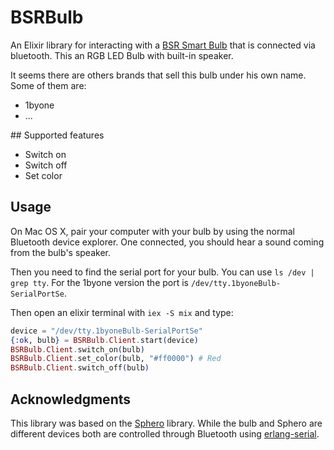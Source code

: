 # BSRBulb

An Elixir library for interacting with a [BSR Smart Bulb](https://www.youtube.com/watch?v=bFEzDolYsK0)
that is connected via bluetooth. This an RGB LED Bulb with built-in speaker.

It seems there are others brands that sell this bulb under his own name. Some of
them are:

* 1byone
* ...

## Supported features

* Switch on
* Switch off
* Set color

## Usage

On Mac OS X, pair your computer with your bulb by using the normal Bluetooth
device explorer. One connected, you should hear a sound coming from the
bulb's speaker.

Then you need to find the serial port for your bulb. You can use `ls /dev | grep tty`. For the 1byone version the port is `/dev/tty.1byoneBulb-SerialPortSe`.

Then open an elixir terminal with `iex -S mix` and type:

```elixir
device = "/dev/tty.1byoneBulb-SerialPortSe"
{:ok, bulb} = BSRBulb.Client.start(device)
BSRBulb.Client.switch_on(bulb)
BSRBulb.Client.set_color(bulb, "#ff0000") # Red
BSRBulb.Client.switch_off(bulb)
```

## Acknowledgments

This library was based on the [Sphero](https://github.com/knewter/sphero) library. While the bulb and Sphero are different devices both are
controlled through Bluetooth using [erlang-serial](https://github.com/knewter/erlang-serial).
